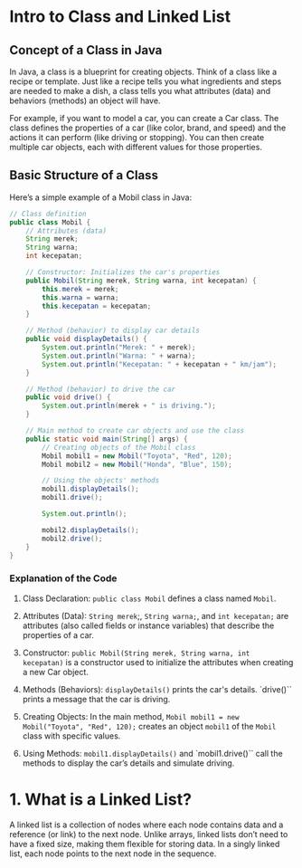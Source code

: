 # Intro to Class and Linked List
## Concept of a Class in Java
In Java, a class is a blueprint for creating objects. Think of a class like a recipe or template. Just like a recipe tells you what ingredients and steps are needed to make a dish, a class tells you what attributes (data) and behaviors (methods) an object will have.

For example, if you want to model a car, you can create a Car class. The class defines the properties of a car (like color, brand, and speed) and the actions it can perform (like driving or stopping). You can then create multiple car objects, each with different values for those properties.

## Basic Structure of a Class

Here’s a simple example of a Mobil class in Java:
```java
// Class definition
public class Mobil {
    // Attributes (data)
    String merek;
    String warna;
    int kecepatan;

    // Constructor: Initializes the car's properties
    public Mobil(String merek, String warna, int kecepatan) {
        this.merek = merek;
        this.warna = warna;
        this.kecepatan = kecepatan;
    }

    // Method (behavior) to display car details
    public void displayDetails() {
        System.out.println("Merek: " + merek);
        System.out.println("Warna: " + warna);
        System.out.println("Kecepatan: " + kecepatan + " km/jam");
    }

    // Method (behavior) to drive the car
    public void drive() {
        System.out.println(merek + " is driving.");
    }

    // Main method to create car objects and use the class
    public static void main(String[] args) {
        // Creating objects of the Mobil class
        Mobil mobil1 = new Mobil("Toyota", "Red", 120);
        Mobil mobil2 = new Mobil("Honda", "Blue", 150);

        // Using the objects' methods
        mobil1.displayDetails();
        mobil1.drive();

        System.out.println();

        mobil2.displayDetails();
        mobil2.drive();
    }
}

```
### Explanation of the Code

1. Class Declaration:
        `public class Mobil` defines a class named `Mobil`.

2. Attributes (Data):
        `String merek`;, `String warna;`, and `int kecepatan;` are attributes (also called fields or instance variables) that describe the properties of a car.

3. Constructor:
        `public Mobil(String merek, String warna, int kecepatan)` is a constructor used to initialize the attributes when creating a new Car object.

4. Methods (Behaviors):
        `displayDetails()` prints the car's details.
        `drive()`` prints a message that the car is driving.

5. Creating Objects:
        In the main method, `Mobil mobil1 = new Mobil("Toyota", "Red", 120);` creates an object `mobil1` of the `Mobil` class with specific values.

6. Using Methods:
        `mobil1.displayDetails()` and `mobil1.drive()`` call the methods to display the car’s details and simulate driving.

# 1. What is a Linked List?
A linked list is a collection of nodes where each node contains data and a reference (or link) to the next node. Unlike arrays, linked lists don’t need to have a fixed size, making them flexible for storing data. In a singly linked list, each node points to the next node in the sequence.